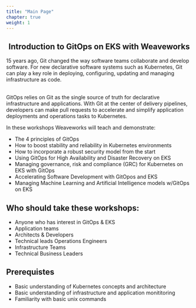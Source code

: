 ```yaml
---
title: "Main Page"
chapter: true
weight: 1
---
```


<div style="text-align: center">
<h2>Introduction to GitOps on EKS with Weaveworks</h2></div>

15 years ago, Git changed the way software teams collaborate and develop software. For new declarative software systems such as Kubernetes, Git can play a key role in deploying, configuring, updating and managing infrastructure as code. <br><br>

GitOps relies on Git as the single source of truth for declarative infrastructure and applications. With Git at the center of delivery pipelines, developers can make pull requests to accelerate and simplify application deployments and operations tasks to Kubernetes.
 

In these workshops Weaveworks will teach and demonstrate: 

* The 4 principles of GitOps 
* How to boost stability and reliability in Kubernetes environments
* How to incorporate a robust security model from the start  
* Using GitOps for High Availability and Disaster Recovery on EKS
* Managing governance, risk and compliance (GRC) for Kubernetes on EKS  with GitOps
* Accelerating Software Development with GitOpos and EKS
* Managing Machine Learning and Artificial Intelligence models w/GitOps on EKS


## Who should take these workshops:

* Anyone who has interest in GitOps & EKS 
* Application teams
* Architects & Developers
* Technical leads Operations Engineers
* Infrastructure Teams
* Technical Business Leaders

## Prerequistes

* Basic understanding of Kubernetes concepts and architecture
* Basic understanding of infrastructure and application monititoring
* Familiarity with basic unix commands
